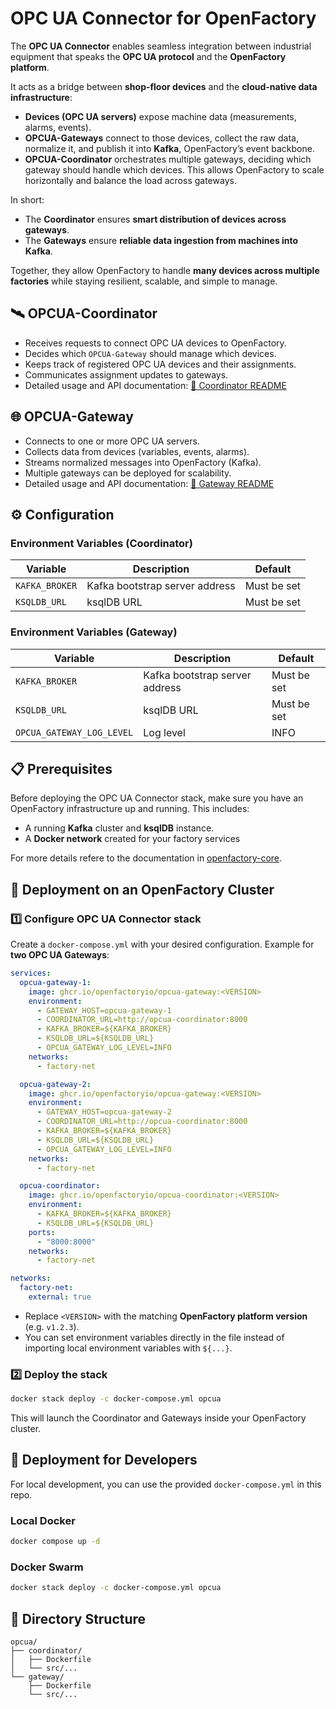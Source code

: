# OPC UA Connector for OpenFactory

The **OPC UA Connector** enables seamless integration between industrial equipment that speaks the **OPC UA protocol** and the **OpenFactory platform**.

It acts as a bridge between **shop-floor devices** and the **cloud-native data infrastructure**:

* **Devices (OPC UA servers)** expose machine data (measurements, alarms, events).
* **OPCUA-Gateways** connect to those devices, collect the raw data, normalize it, and publish it into **Kafka**, OpenFactory’s event backbone.
* **OPCUA-Coordinator** orchestrates multiple gateways, deciding which gateway should handle which devices. This allows OpenFactory to scale horizontally and balance the load across gateways.

In short:
- The **Coordinator** ensures **smart distribution of devices across gateways**.
- The **Gateways** ensure **reliable data ingestion from machines into Kafka**.

Together, they allow OpenFactory to handle **many devices across multiple factories** while staying resilient, scalable, and simple to manage.

## 🛰️ OPCUA-Coordinator

- Receives requests to connect OPC UA devices to OpenFactory.
- Decides which `OPCUA-Gateway` should manage which devices.
- Keeps track of registered OPC UA devices and their assignments.
- Communicates assignment updates to gateways.
- Detailed usage and API documentation: [📖 Coordinator README](coordinator/README.md)

## 🌐 OPCUA-Gateway

- Connects to one or more OPC UA servers.
- Collects data from devices (variables, events, alarms).
- Streams normalized messages into OpenFactory (Kafka).
- Multiple gateways can be deployed for scalability.
- Detailed usage and API documentation: [📖 Gateway README](gateway/README.md)

## ⚙️ Configuration

### Environment Variables (Coordinator)

| Variable       | Description                    | Default     |
| -------------- | ------------------------------ | ----------- |
| `KAFKA_BROKER` | Kafka bootstrap server address | Must be set |
| `KSQLDB_URL`   | ksqlDB URL                     | Must be set |

### Environment Variables (Gateway)

| Variable                  | Description                    | Default     |
| ------------------------- | ------------------------------ | ----------- |
| `KAFKA_BROKER`            | Kafka bootstrap server address | Must be set |
| `KSQLDB_URL`              | ksqlDB URL                     | Must be set |
| `OPCUA_GATEWAY_LOG_LEVEL` | Log level                      | INFO        |

## 📋 Prerequisites

Before deploying the OPC UA Connector stack, make sure you have an OpenFactory infrastructure up and running. This includes:

* A running **Kafka** cluster and **ksqlDB** instance.
* A **Docker network** created for your factory services

For more details refere to the documentation in [openfactory-core](https://github.com/openfactoryio/openfactory-core).


## 🚀 Deployment on an OpenFactory Cluster

### 1️⃣ Configure OPC UA Connector stack

Create a `docker-compose.yml` with your desired configuration.
Example for **two OPC UA Gateways**:

```yml
services:
  opcua-gateway-1:
    image: ghcr.io/openfactoryio/opcua-gateway:<VERSION>
    environment:
      - GATEWAY_HOST=opcua-gateway-1
      - COORDINATOR_URL=http://opcua-coordinator:8000
      - KAFKA_BROKER=${KAFKA_BROKER}
      - KSQLDB_URL=${KSQLDB_URL}
      - OPCUA_GATEWAY_LOG_LEVEL=INFO
    networks:
      - factory-net

  opcua-gateway-2:
    image: ghcr.io/openfactoryio/opcua-gateway:<VERSION>
    environment:
      - GATEWAY_HOST=opcua-gateway-2
      - COORDINATOR_URL=http://opcua-coordinator:8000
      - KAFKA_BROKER=${KAFKA_BROKER}
      - KSQLDB_URL=${KSQLDB_URL}
      - OPCUA_GATEWAY_LOG_LEVEL=INFO
    networks:
      - factory-net

  opcua-coordinator:
    image: ghcr.io/openfactoryio/opcua-coordinator:<VERSION>
    environment:
      - KAFKA_BROKER=${KAFKA_BROKER}
      - KSQLDB_URL=${KSQLDB_URL}
    ports:
      - "8000:8000"
    networks:
      - factory-net

networks:
  factory-net:
    external: true
```

* Replace `<VERSION>` with the matching **OpenFactory platform version** (e.g. `v1.2.3`).
* You can set environment variables directly in the file instead of importing local environment variables with `${...}`.

### 2️⃣ Deploy the stack

```bash
docker stack deploy -c docker-compose.yml opcua
```

This will launch the Coordinator and Gateways inside your OpenFactory cluster.

## 🧪 Deployment for Developers

For local development, you can use the provided `docker-compose.yml` in this repo.

### Local Docker

```bash
docker compose up -d
```

### Docker Swarm

```bash
docker stack deploy -c docker-compose.yml opcua
```

## 📂 Directory Structure

```
opcua/
├── coordinator/
│   ├── Dockerfile
│   └── src/...
└── gateway/
    ├── Dockerfile
    └── src/...
```

